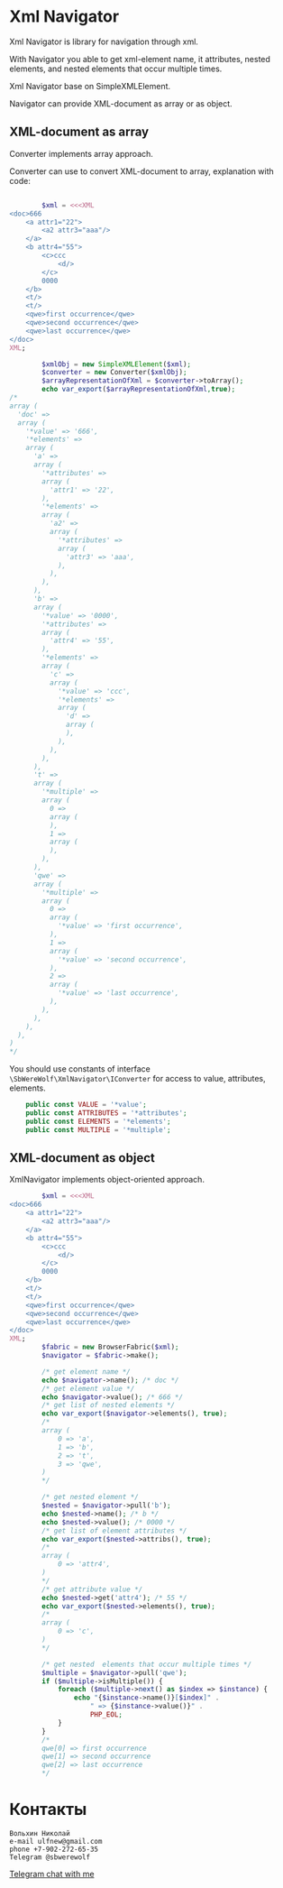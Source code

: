 # Xml Navigator

Xml Navigator is library for navigation through xml.

With Navigator you able to get xml-element name, it attributes, nested
elements, and nested elements that occur multiple times.

Xml Navigator base on SimpleXMLElement.

Navigator can provide XML-document as array or as object.

## XML-document as array

Converter implements array approach.

Converter can use to convert XML-document to array, explanation with
code:
```php

        $xml = <<<XML
<doc>666
    <a attr1="22">
        <a2 attr3="aaa"/>
    </a>
    <b attr4="55">
        <c>ccc
            <d/>
        </c>
        0000
    </b>
    <t/>
    <t/>
    <qwe>first occurrence</qwe>
    <qwe>second occurrence</qwe>
    <qwe>last occurrence</qwe>
</doc>
XML;

        $xmlObj = new SimpleXMLElement($xml);
        $converter = new Converter($xmlObj);
        $arrayRepresentationOfXml = $converter->toArray();
        echo var_export($arrayRepresentationOfXml,true);
/*
array (
  'doc' =>
  array (
    '*value' => '666',
    '*elements' =>
    array (
      'a' =>
      array (
        '*attributes' =>
        array (
          'attr1' => '22',
        ),
        '*elements' =>
        array (
          'a2' =>
          array (
            '*attributes' =>
            array (
              'attr3' => 'aaa',
            ),
          ),
        ),
      ),
      'b' =>
      array (
        '*value' => '0000',
        '*attributes' =>
        array (
          'attr4' => '55',
        ),
        '*elements' =>
        array (
          'c' =>
          array (
            '*value' => 'ccc',
            '*elements' =>
            array (
              'd' =>
              array (
              ),
            ),
          ),
        ),
      ),
      't' =>
      array (
        '*multiple' =>
        array (
          0 =>
          array (
          ),
          1 =>
          array (
          ),
        ),
      ),
      'qwe' =>
      array (
        '*multiple' =>
        array (
          0 =>
          array (
            '*value' => 'first occurrence',
          ),
          1 =>
          array (
            '*value' => 'second occurrence',
          ),
          2 =>
          array (
            '*value' => 'last occurrence',
          ),
        ),
      ),
    ),
  ),
)
*/
```
You should use constants of interface
`\SbWereWolf\XmlNavigator\IConverter` for access to value, attributes,
elements.
```php
    public const VALUE = '*value';
    public const ATTRIBUTES = '*attributes';
    public const ELEMENTS = '*elements';
    public const MULTIPLE = '*multiple';
```

## XML-document as object

XmlNavigator implements object-oriented approach.

```php
        $xml = <<<XML
<doc>666
    <a attr1="22">
        <a2 attr3="aaa"/>
    </a>
    <b attr4="55">
        <c>ccc
            <d/>
        </c>
        0000
    </b>
    <t/>
    <t/>
    <qwe>first occurrence</qwe>
    <qwe>second occurrence</qwe>
    <qwe>last occurrence</qwe>
</doc>
XML;
        $fabric = new BrowserFabric($xml);
        $navigator = $fabric->make();

        /* get element name */
        echo $navigator->name(); /* doc */
        /* get element value */
        echo $navigator->value(); /* 666 */
        /* get list of nested elements */
        echo var_export($navigator->elements(), true);
        /*
        array (
            0 => 'a',
            1 => 'b',
            2 => 't',
            3 => 'qwe',
        )
        */

        /* get nested element */
        $nested = $navigator->pull('b');
        echo $nested->name(); /* b */
        echo $nested->value(); /* 0000 */
        /* get list of element attributes */
        echo var_export($nested->attribs(), true);
        /*
        array (
            0 => 'attr4',
        )
        */
        /* get attribute value */
        echo $nested->get('attr4'); /* 55 */
        echo var_export($nested->elements(), true);
        /*
        array (
            0 => 'c',
        )
        */

        /* get nested  elements that occur multiple times */
        $multiple = $navigator->pull('qwe');
        if ($multiple->isMultiple()) {
            foreach ($multiple->next() as $index => $instance) {
                echo "{$instance->name()}[$index]" .
                    " => {$instance->value()}" .
                    PHP_EOL;
            }
        }
        /*
        qwe[0] => first occurrence
        qwe[1] => second occurrence
        qwe[2] => last occurrence
        */
```

# Контакты

```
Вольхин Николай
e-mail ulfnew@gmail.com
phone +7-902-272-65-35
Telegram @sbwerewolf
```

[Telegram chat with me](https://t.me/SbWereWolf) 